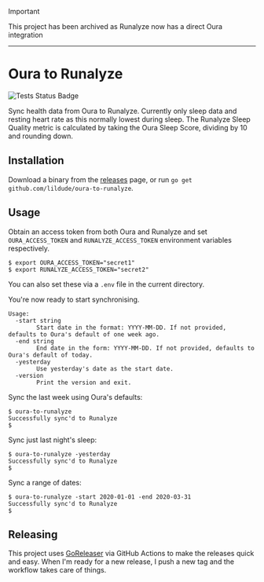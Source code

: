 > [!IMPORTANT]
> This project has been archived as Runalyze now has a direct Oura integration

---

# Oura to Runalyze

![Tests Status Badge](https://github.com/lildude/oura-to-runalyze/workflows/Tests/badge.svg)

Sync health data from Oura to Runalyze.
Currently only sleep data and resting heart rate as this normally lowest during sleep.
The Runalyze Sleep Quality metric is calculated by taking the Oura Sleep Score, dividing by 10 and rounding down.

## Installation

Download a binary from the [releases](https://github.com/lildude/oura-to-runalyze/releases) page, or run `go get github.com/lildude/oura-to-runalyze`.

## Usage

Obtain an access token from both Oura and Runalyze and set `OURA_ACCESS_TOKEN` and `RUNALYZE_ACCESS_TOKEN` environment variables respectively.

```console
$ export OURA_ACCESS_TOKEN="secret1" 
$ export RUNALYZE_ACCESS_TOKEN="secret2"
```

You can also set these via a `.env` file in the current directory.

You're now ready to start synchronising.

```
Usage:
  -start string
        Start date in the format: YYYY-MM-DD. If not provided, defaults to Oura's default of one week ago.
  -end string
        End date in the form: YYYY-MM-DD. If not provided, defaults to Oura's default of today.
  -yesterday
        Use yesterday's date as the start date.
  -version
        Print the version and exit.
```

Sync the last week using Oura's defaults:

```console
$ oura-to-runalyze
Successfully sync'd to Runalyze
$
```

Sync just last night's sleep:

```console
$ oura-to-runalyze -yesterday
Successfully sync'd to Runalyze
$
```

Sync a range of dates:

```console
$ oura-to-runalyze -start 2020-01-01 -end 2020-03-31
Successfully sync'd to Runalyze
$
```

## Releasing

This project uses [GoReleaser](https://goreleaser.com) via GitHub Actions to make the releases quick and easy. When I'm ready for a new release, I push a new tag and the workflow takes care of things.

